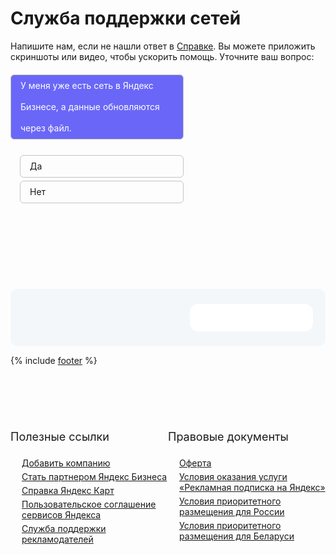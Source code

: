 
<style type="text/css">
label:after { content: ""; display: block;}

.radio-group-2,
.radio-group-3,
.radio-group-4,
.radio-group-5,
.radio-group-6,
.radio-group-7,
.radio-group-8,
.radio-group-9 {
  margin-left: 15px;
  display: none;
  pointer-events: none;
  margin-bottom: 30px;
}

input:checked + label + .radio-group-3,
input:checked + label + .radio-group-4,
input:checked + label + .radio-group-2,
input:checked + label + .radio-group-5,
input:checked + label + .radio-group-6,
input:checked + label + .radio-group-7,
input:checked + label + .radio-group-8,
input:checked + label + .radio-group-9 {
  opacity: 1;
  display: block;
  pointer-events: all;
}

.form_radio_btn {
   display: block;
   margin-right: 10px;
}

.form_radio_btn input[type=radio] {
   display: none;
}

.form_radio_btn label {
   display: block;
   cursor: pointer;
   padding: 0px 15px;
   line-height: 34px;
   border: 1px solid #c4c4c4;
   border-radius: 6px;
   user-select: none;
   margin-bottom: 5px;
}

.form_radio_btn input[type=radio]:checked + label {
   background: #6a67f8;
   color: #ffffff
}

.radio-content {
   padding: 5px 0 10px 0;
   width: 100%;
   margin: 5px;
}

.content {
   margin: 10px 0 20px 0;
   width: 100%;
}

ol, ul {
   margin: 0;
   padding: 0;
   margin-left: 18px;
}

li {
   padding-top: 5px;
}

.info {
   background-color: #c4c4c4;
   border-radius: 10px;
   margin-top: 10px;
}

.content-info {
   padding: 20px;
}

details {
   display: inline-block;
}

summary {
   cursor: pointer;
}

desktop-img {
 display: none; /* Скрыть изображение на мобильных устройствах */
}

.container {
 display: flex;
 flex-wrap: wrap; /* Разрешаем перенос элементов на новую строку */
 justify-content: space-between; /* Равномерное распределение элементов по горизонтали */
 width: 100%;
}

.column {
 width: calc(50% - 10px); /* Ширина каждой колонки (минус расстояние между ними) */
 margin: 20px 0 10px; /* Расстояние между элементами */
}
.column ul {
   padding-left: 0;
  list-style-type: none;
}

@media screen and (min-width: 601px) {
   .form_radio_btn {
   width: 55%;
 }

 .desktop-img {
   display: block; /* Показать изображение на десктопах */
 }

 .mobile-img {
   display: none; /* Скрыть изображение на десктопах */
 }
}

@media (max-width: 601px) {
 .desktop-img {
   display: none; /* Скрыть изображение на десктопах */
 }

 .mobile-img {
   display: block; /* Показать изображение на десктопах */
 }

 .column {
   width: 100%; /* Перестраиваем в 1 колонку на мобильных */
 }
}
/*Стили для адаптивного баннера*/
   .banner {
      width: 100%;
      height: 92px;
      display: flex;
      flex-direction: row;
      justify-content: end;
      align-items: center;
      background-image: url(https://lead-assessors.s3.yandex.net/b902086a-4a70-464b-ba18-bf2a72966b15), url(https://lead-assessors.s3.yandex.net/700b8fb2-7e89-4fb3-ada2-238e5d8430ae);
      background-position: 20px center, right center;
      background-size: auto, contain;
      background-color: #F4F7FA;
      background-repeat: no-repeat;
      border-radius: 12px;
      margin-top: 90px;
   }
   .banner-title {
      width: 20px;
   }
   .banner-button {
      background: url(https://lead-assessors.s3.yandex.net/67139abe-983e-42ac-adae-e6737487ea0b) center center #FFF;
      border-radius: 14px;
      width: 197px;
      height: 44px;
      display: block;
      text-decoration: none;
      background-repeat: no-repeat;
   }
   @media (max-width: 601px) {
      .banner {
         flex-direction: column;
         height: 194px;
         background-image: url(https://lead-assessors.s3.yandex.net/b902086a-4a70-464b-ba18-bf2a72966b15), url(https://lead-assessors.s3.yandex.net/e2573994-bcce-4d13-af5c-b3a0668523e5);
         background-position: 20px 20px, bottom center;
         background-color: #F4F7FA;
         background-repeat: no-repeat;
         background-size: auto, 100% auto;
      }
      .banner-button {
         width: calc(100% - 40px);
         height: 44px;
      }
      .banner-title {
         margin-top: 20px;
   }
</style>

<h1>Служба поддержки сетей</h1>

<div class="content">
   Напишите&nbsp;нам, если не&nbsp;нашли ответ в&nbsp;<a href="https://yandex.ru/support/business-priority/index.html" target="_blank">Справке</a>. Вы&nbsp;можете приложить скриншоты или&nbsp;видео, чтобы ускорить помощь. Уточните ваш&nbsp;вопрос:
</div>

<!---- СЕТИ ---->

<div class="form_radio_btn">
   <input type="radio" id="r-3" name="radio-group-2" checked="checked">
   <label for="r-3">У меня уже есть сеть в Яндекс Бизнесе, а данные обновляются через файл.</label>
    <div class="radio-group-3">
         <div class="radio-content">
         </div>
      <!---- Да ---->
      <input type="radio" id="c-1" name="radio-group-3">
      <label for="c-1">Да</label>
      <div class="radio-group-4">
         <div class="radio-content">
            <b>Выберите тему:</b>
         </div>
         <!---- Изменить информацию ---->
         <input type="radio" id="n-11" name="radio-group-4">
         <label for="n-11">Изменить информацию</label>
         <div class="radio-group-5">
            <div class="radio-content">
               Внесите правки вручную в <a href="https://yandex.ru/sprav/companies" target="_blank">Личном кабинете</a>, либо через <a href="https://yandex.ru/support/business-priority/branches/xml-feed-sprav.html" target="_blank">XML-файл</a> или <a href="https://yandex.ru/support/business-priority/branches/csv-feed-sprav.html" target="_blank">CSV-файл</a>. Используйте только один метод внесения изменений.
            </div>
            <div class="radio-content">
               Удалось найти ответ?
            </div>
            <input type="radio" id="n-111" name="radio-group-5">
            <label for="n-111">Да. Всё получилось</label>
            <div class="radio-group-6">
               <div class="radio-content">
                  Отлично!
               </div>
            </div>
            <input type="radio" id="n-112" name="radio-group-5">
            <label for="n-112">Мне нужна помощь</label>
            <div class="radio-group-6">
               <div class="radio-content">
                  <iframe width="100%" frameborder="0" src="https://forms.yandex.ru/surveys/10015915/?lang=ru&iframe=1&answer_short_text_10192394765=[Сети+-+Через+файл]+Изменить+информацию" id="registration" loading="lazy" ></iframe>
               </div>
            </div>
         </div>
         <!---- Добавить филиал ---->
         <input type="radio" id="n-12" name="radio-group-4">
         <label for="n-12">Добавить филиал в сеть</label>
         <div class="radio-group-5">
            <div class="radio-content">
               Добавьте информацию о филиале в <a href="https://yandex.ru/support/business-priority/branches/xml-feed-sprav.html" target="_blank">XML-файл</a> или <a href="https://yandex.ru/support/business-priority/branches/csv-feed-sprav.html" target="_blank">CSV-файл</a>, а затем обновите информацию на странице сети. Филиал добавится при ближайшей синхронизации.
            </div>
            <div class="radio-content">
               Удалось найти ответ?
            </div>
            <input type="radio" id="n-121" name="radio-group-5">
            <label for="n-121">Да. Всё получилось</label>
            <div class="radio-group-6">
               <div class="radio-content">
                  Отлично!
               </div>
            </div>
            <input type="radio" id="n-122" name="radio-group-5">
            <label for="n-122">Мне нужна помощь</label>
            <div class="radio-group-6">
               <div class="radio-content">
                  <iframe width="100%" frameborder="0" src="https://forms.yandex.ru/surveys/3063/?lang=ru&iframe=1&answer_short_text_10146751=[Сети+-+Через+файл]+Добавить+филиал" id="registration" loading="lazy" ></iframe>
               </div>
            </div>
         </div>
         <!---- Удалить/закрыть филиал ---->
         <input type="radio" id="n-13" name="radio-group-4">
         <label for="n-13">Удалить или закрыть филиал</label>
         <div class="radio-group-5">
            <div class="radio-content">
               Добавьте или удалите информацию о нужном филиале в <a href="https://yandex.ru/support/business-priority/branches/xml-feed-sprav.html" target="_blank">XML-файле</a> или <a href="https://yandex.ru/support/business-priority/branches/csv-feed-sprav.html" target="_blank">CSV-файле</a>.
            </div>
            <div class="radio-content">
               Чтобы оперативно обновить данные, внесите правки в <a href="https://yandex.ru/sprav/companies" target="_blank">Личном кабинете</a>. После этого не забудьте добавить их в XML/CSV-файл. Если этого не сделать, при ближайшей синхронизации в профиль попадут неверные данные из файла, а правки, которые вы внесли вручную в Личном кабинете, пропадут. Данные в файле имеют больший приоритет, чем данные в Личном кабинете.
            </div>
            <div class="radio-content">
               Удалось найти ответ?
            </div>
            <input type="radio" id="n-131" name="radio-group-5">
            <label for="n-131">Да. Всё получилось</label>
            <div class="radio-group-6">
               <div class="radio-content">
                  Отлично!
               </div>
            </div>
            <input type="radio" id="n-132" name="radio-group-5">
            <label for="n-132">Мне нужна помощь</label>
            <div class="radio-group-6">
               <div class="radio-content">
                  <iframe width="100%" frameborder="0" src="https://forms.yandex.ru/surveys/10015915/?lang=ru&iframe=1&answer_short_text_10192394765=[Сети+-+Через+файл]+Удалить,+закрыть+филиал" id="registration" loading="lazy" ></iframe>
               </div>
            </div>
         </div>
         <!---- Компания уже есть ---->
         <input type="radio" id="n-14" name="radio-group-4">
         <label for="n-14">Такая компания уже есть</label>
         <div class="radio-group-5">
            <div class="radio-content">
               <iframe width="100%" frameborder="0" src="https://forms.yandex.ru/surveys/3063/?lang=ru&iframe=1&answer_short_text_10146751=[Сети+-+Через+файл]+Удалить+дубль" id="registration" loading="lazy" ></iframe>
            </div>
         </div>
         <!---- Подтверждение/передача прав доступа ---->
         <input type="radio" id="n-15" name="radio-group-4">
         <label for="n-15">Подтверждение и передача прав доступа</label>
         <div class="radio-group-5">
            <div class="radio-content">
               <b>Уточните ваш вопрос:</b>
            </div>
            <!---- Подтвердить права на сеть ---->
            <input type="radio" id="c-151" name="radio-group-5">
            <label for="c-151">Как подтвердить права на сеть</label>
            <div class="radio-group-6">
               <div class="radio-content">
                  <ol>
                     <li>На <a href="https://yandex.ru/sprav/search" target="_blank">странице поиска</a> ведите название и нажмите <b>Найти</b>.</li>
                     <li>Выберите сеть и нажмите <b>Это моя сеть</b>.</li>
                     <li>В появившемся окне выберите номер телефона, с помощью которого хотите подтвердить права.</li>
                  </ol>
               </div>
               <div class="radio-content">
                  Получите код и введите его. Код можно ввести позже на странице <a href="https://yandex.ru/sprav/requests/confirmation" target="_blank">Мои заявки</a>.
               </div>
               <div class="radio-content">
                  Компания появится в <a href="https://yandex.ru/sprav/companies" target="_blank">Личном кабинете</a>.
               </div>
               <div class="radio-content">
                  <b>Что-то пошло не так:</b>
               </div>
               <!---- Не пришёл код ---->
               <input type="radio" id="c-1511" name="radio-group-6">
               <label for="c-1511">Не пришло SMS с кодом</label>
               <div class="radio-group-7">
                  <div class="radio-content">
                     Вы можете запросить код для подтверждения еще раз через сутки. Откройте <b>Мои заявки</b> → <b>На подтверждение</b> и нажмите <b>Получить код</b>.
                  </div>
                  <div class="radio-content">
                     Если вы выбрали получение кода через звонок, возможны два варианта:
                     <ul>
                        <li>Вам поступит звонок от автомодератора в течение 10 минут.</li>
                        <li>Оператор позвонит в течение дня в рабочие часы.</li>
                     </ul>
                  </div>
                  <div class="radio-content">
                     Удалось найти ответ?
                  </div>
                  <input type="radio" id="m-15111" name="radio-group-7">
                  <label for="m-15111">Да. Всё получилось</label>
                  <div class="radio-group-8">
                     <div class="radio-content">
                        Отлично!
                     </div>
                  </div>
                  <input type="radio" id="m-15112" name="radio-group-7">
                  <label for="m-15112">Мне нужна помощь</label>
                  <div class="radio-group-8">
                     <div class="radio-content">
                        <iframe width="100%" frameborder="0" src="https://forms.yandex.ru/surveys/3063/?lang=ru&iframe=1&answer_short_text_10146751=[Сети+-+Через+файл+-+Подтвердить+права+на+сеть]+Не+пришло+SMS" id="registration" loading="lazy" ></iframe>
                     </div>
                  </div>
               </div>
               <!---- Не перезвонили ---->
               <input type="radio" id="c-1512" name="radio-group-6">
               <label for="c-1512">Мне не перезвонили</label>
               <div class="radio-group-7">
                  <div class="radio-content">
                     Если вы выбрали получение кода через звонок, возможны два варианта:
                     <ul>
                        <li>Вам поступит звонок от автомодератора в течение 10 минут.</li>
                        <li>Оператор позвонит в течение дня в рабочие часы.</li>
                     </ul>
                  </div>
                  <div class="radio-content">
                     Удалось найти ответ?
                  </div>
                  <input type="radio" id="m-15121" name="radio-group-7">
                  <label for="m-15121">Да. Всё получилось</label>
                  <div class="radio-group-8">
                     <div class="radio-content">
                        Отлично!
                     </div>
                  </div>
                  <input type="radio" id="m-15122" name="radio-group-7">
                  <label for="m-15122">Мне нужна помощь</label>
                  <div class="radio-group-8">
                     <div class="radio-content">
                        <iframe width="100%" frameborder="0" src="https://forms.yandex.ru/surveys/3063/?lang=ru&iframe=1&answer_short_text_10146751=[Сети+-+Через+файл+-+Подтвердить+права+на+сеть]+Не+позвонили" id="registration" loading="lazy" ></iframe>
                     </div>
                  </div>
               </div>
               <!---- "Введен неверный код" ---->
               <input type="radio" id="c-1513" name="radio-group-6">
               <label for="c-1513">Ошибка "Введен неверный код"</label>
               <div class="radio-group-7">
                  <div class="radio-content">
                     <iframe width="100%" frameborder="0" src="https://forms.yandex.ru/surveys/3063/?lang=ru&iframe=1&answer_short_text_10146751=[Сети+-+Через+файл+-+Подтвердить+права+на+сеть]+Неверный+код" id="registration" loading="lazy" ></iframe>
                  </div>
               </div>
            </div>
            <!---- Подтвердить права на филиал ---->
            <input type="radio" id="c-152" name="radio-group-5">
            <label for="c-152">Как подтвердить права на филиал</label>
            <div class="radio-group-6">
               <div class="radio-content">
                  <ol>
                     <li>Найдите филиал в <a href="https://yandex.ru/maps" target="_blank">Картах</a> или на <a href="https://yandex.ru/sprav/search" target="_blank">странице поиска</a>.</li>
                     <li>Нажмите <b>Вы владелец этой организации?</b> (или <b>Получить доступ</b>). Система предложит запросить код подтверждения.</li>
                     <li>В появившемся окне выберите номер телефона, с помощью которого хотите подтвердить права.</li>
                  </ol>
               </div>
               <div class="radio-content">
                  Получите код и введите его. Код можно ввести позже на странице <a href="https://yandex.ru/sprav/requests/confirmation" target="_blank">Мои заявки</a>.
               </div>
               <div class="radio-content">
                  Компания появится в <a href="https://yandex.ru/sprav/companies" target="_blank">Личном кабинете</a>.
               </div>
               <div class="radio-content">
                  <b>Что-то пошло не так:</b>
               </div>
               <!---- Не пришёл код ---->
               <input type="radio" id="c-1521" name="radio-group-6">
               <label for="c-1521">Не пришло SMS с кодом</label>
               <div class="radio-group-7">
                  <div class="radio-content">
                     Вы можете запросить код для подтверждения еще раз через сутки. Откройте <b>Мои заявки</b> → <b>На подтверждение</b> и нажмите <b>Получить код</b>.
                  </div>
                  <div class="radio-content">
                     Если вы выбрали получение кода через звонок, возможны два варианта:
                     <ul>
                        <li>Вам поступит звонок от автомодератора в течение 10 минут.</li>
                        <li>Оператор позвонит в течение дня в рабочие часы.</li>
                     </ul>
                  </div>
                  <div class="radio-content">
                     Удалось найти ответ?
                  </div>
                  <input type="radio" id="m-15211" name="radio-group-7">
                  <label for="m-15211">Да. Всё получилось</label>
                  <div class="radio-group-8">
                     <div class="radio-content">
                        Отлично!
                     </div>
                  </div>
                  <input type="radio" id="m-15212" name="radio-group-7">
                  <label for="m-15212">Мне нужна помощь</label>
                  <div class="radio-group-8">
                     <div class="radio-content">
                        <iframe width="100%" frameborder="0" src="https://forms.yandex.ru/surveys/3063/?lang=ru&iframe=1&answer_short_text_10146751=[Сети+-+Через+файл+-+Подтвердить+права+на+филиал]+Не+пришло+SMS" id="registration" loading="lazy" ></iframe>
                     </div>
                  </div>
               </div>
               <!---- Не перезвонили ---->
               <input type="radio" id="c-1522" name="radio-group-6">
               <label for="c-1522">Мне не перезвонили</label>
               <div class="radio-group-7">
                  <div class="radio-content">
                     Если вы выбрали получение кода через звонок, возможны два варианта:
                     <ul>
                        <li>Вам поступит звонок от автомодератора в течение 10 минут.</li>
                        <li>Оператор позвонит в течение дня в рабочие часы.</li>
                     </ul>
                  </div>
                  <div class="radio-content">
                     Удалось найти ответ?
                  </div>
                  <input type="radio" id="m-15221" name="radio-group-7">
                  <label for="m-15221">Да. Всё получилось</label>
                  <div class="radio-group-8">
                     <div class="radio-content">
                        Отлично!
                     </div>
                  </div>
                  <input type="radio" id="m-15222" name="radio-group-7">
                  <label for="m-15222">Мне нужна помощь</label>
                  <div class="radio-group-8">
                     <div class="radio-content">
                        <iframe width="100%" frameborder="0" src="https://forms.yandex.ru/surveys/3063/?lang=ru&iframe=1&answer_short_text_10146751=[Сети+-+Через+файл+-+Подтвердить+права+на+филиал]+Не+позвонили" id="registration" loading="lazy" ></iframe>
                     </div>
                  </div>
               </div>
               <!---- "Введен неверный код" ---->
               <input type="radio" id="c-1523" name="radio-group-6">
               <label for="c-1523">Ошибка "Введен неверный код"</label>
               <div class="radio-group-7">
                  <div class="radio-content">
                     <iframe width="100%" frameborder="0" src="https://forms.yandex.ru/surveys/3063/?lang=ru&iframe=1&answer_short_text_10146751=[Сети+-+Через+файл+-+Подтвердить+права+на+филиал]+Неверный+код" id="registration" loading="lazy" ></iframe>
                  </div>
               </div>
            </div>
            <!---- Передать права другому ---->
            <input type="radio" id="c-153" name="radio-group-5">
            <label for="c-153">Как передать права другому человеку</label>
            <div class="radio-group-6">
               <div class="radio-content">
                  Если вы владелец компании, выдайте доступ другому пользователю (представителю):
                  <ol>
                     <li>В <a href="https://yandex.ru/sprav/companies" target="_blank">Личном кабинете</a> откройте нужную компанию и выберите <b>Доступы</b>.</li>
                     <li>Нажмите <b>Добавить</b> и укажите логин представителя.</li>
                  </ol>
               </div>
               <div class="radio-content">
                  Если вы не видите раздел <b>Доступы</b>, значит вы не владелец организации и выдать права не получится. Пользователь может сам получить доступ к Личному кабинету. Достаточно запросить код подтверждения.
               </div>
               <div class="radio-content">
                  Удалось найти ответ?
               </div>
               <input type="radio" id="m-1531" name="radio-group-6">
               <label for="m-1531">Да. Всё получилось</label>
               <div class="radio-group-7">
                  <div class="radio-content">
                     Отлично!
                  </div>
               </div>
               <input type="radio" id="m-1532" name="radio-group-6">
               <label for="m-1532">Мне нужна помощь</label>
               <div class="radio-group-7">
                  <div class="radio-content">
                     <iframe width="100%" frameborder="0" src="https://forms.yandex.ru/surveys/3063/?lang=ru&iframe=1&answer_short_text_10146751=[Сети+-+Через+файл]+Передать+права" id="registration" loading="lazy" ></iframe>
                  </div>
               </div>
            </div>
         </div>
         <!---- В ЛК несколько одинаковых сетей ---->
         <input type="radio" id="n-16" name="radio-group-4">
         <label for="n-16">В Личном кабинете несколько одинаковых сетей</label>
         <div class="radio-group-5">
            <div class="radio-content">
               Дублирование может быть, если одну и ту же сеть добавили для разных регионов. Вы можете удалить одну из них. Для этого:
               <ol>
                  <li>В <a href="https://yandex.ru/sprav/companies" target="_blank">Личном кабинете</a> откройте <b>Организации</b>.</li>
                  <li>Напротив нужной компании нажмите <img src="https://lead-assessors.s3.yandex.net/a399146c-005f-4f58-85d9-75a1e8832552" loading="lazy"> → <b>Скрыть из Личного кабинета</b>.</li>
               </ol>
            </div>
            <div class="radio-content">
               На публикацию филиалов это никак не повлияет.
            </div>
            <div class="radio-content">
               Удалось найти ответ?
            </div>
            <input type="radio" id="n-161" name="radio-group-5">
            <label for="n-161">Да. Всё получилось</label>
            <div class="radio-group-6">
               <div class="radio-content">
                  Отлично!
               </div>
            </div>
            <input type="radio" id="n-162" name="radio-group-5">
            <label for="n-162">Мне нужна помощь</label>
            <div class="radio-group-6">
               <div class="radio-content">
                  <iframe width="100%" frameborder="0" src="https://forms.yandex.ru/surveys/3063/?lang=ru&iframe=1&answer_short_text_10146751=[Сети+-+Через+файл]+Удалить+дубль" id="registration" loading="lazy" ></iframe>
               </div>
            </div>
         </div>
         <!---- Другое ---->
         <input type="radio" id="n-17" name="radio-group-4">
         <label for="n-17">Другое</label>
         <div class="radio-group-5">
            <div class="radio-content">
               <iframe width="100%" frameborder="0" src="https://forms.yandex.ru/surveys/3063/?lang=ru&iframe=1&answer_short_text_10146751=[Сети+-+Через файл]+Другой+вопрос" id="registration" loading="lazy" ></iframe>
            </div>
         </div>
      </div>
      <!---- Нет ---->
      <input type="radio" id="c-2" name="radio-group-3">
      <label for="c-2">Нет</label>
      <div class="radio-group-4">
         <div class="radio-content">
            <b>Ваш вопрос:</b>
         </div>
         <!---- Создать сеть ---->
         <input type="radio" id="n-21" name="radio-group-4">
         <label for="n-21">Создать сеть</label>
         <div class="radio-group-5">
            <div class="radio-content">
               Компании можно объединить в сеть, если:
               <ul>
                  <li>Как минимум две компании уже есть в <a href="https://yandex.ru/sprav/companies" target="_blank">Личном кабинете</a>.</li>
                  <li>Филиалы объединяет общее название или часть названия.</li>
                  <li>Есть общий основной <a href="https://yandex.ru/support/business-priority/add-company/info-terms.html#rules-of-desing__rubrics" target="_blank">вид деятельности</a>.</li>
               </ul>
            </div>
            <div class="radio-content">
               Чтобы объединить филиалы в сеть, заполните форму ниже. Уточните:
            </div>
            <!---- Филиалы привязаны к ЛК ---->
            <input type="radio" id="n-211" name="radio-group-5">
            <label for="n-211">Все филиалы привязаны к моему Личному кабинету</label>
            <div class="radio-group-6">
               <div class="radio-content">
                  <iframe width="100%" frameborder="0" src="https://forms.yandex.ru/surveys/1631/?lang=ru&iframe=1&answer_short_text_10192394=[Сети+-+Вручную+-+Создать]+Все+филиалы+уже+привязаны+в+ЛКБ" id="registration" loading="lazy" ></iframe>
               </div>
            </div>
            <!---- Филиалов нет в Я.Бизнесе ---->
            <input type="radio" id="n-212" name="radio-group-5">
            <label for="n-212">Филиалов еще нет в Яндекс Бизнесе</label>
            <div class="radio-group-6">
               <div class="radio-content">
                  Филиалы уже открылись?
               </div>
               <!---- Филиалы открылись ---->
               <input type="radio" id="n-2121" name="radio-group-6">
               <label for="n-2121">Да</label>
               <div class="radio-group-7">
                  <div class="radio-content">
                     <ol>
                        <li>
                           Добавьте филиалы в Карты через <a href="https://yandex.ru/sprav/add" target="_blank">форму</a>. Модерация занимает до двух дней.
                           <div class="info">
                              <div class="content-info">
                                 Статус можно посмотреть на странице Заявки.
                              </div>
                           </div>
                        </li>
                        <li>Когда филиалы появятся в Картах, отправьте заявку на создание сети.</li>
                     </ol>
                  </div>
                  <div class="radio-content">
                     Удалось найти ответ?
                  </div>
                  <input type="radio" id="n-21211" name="radio-group-7">
                  <label for="n-21211">Да. Всё получилось</label>
                  <div class="radio-group-8">
                     <div class="radio-content">
                        Отлично!
                     </div>
                  </div>
                  <input type="radio" id="n-21212" name="radio-group-7">
                  <label for="n-21212">Мне нужна помощь</label>
                  <div class="radio-group-8">
                     <div class="radio-content">
                        <iframe width="100%" frameborder="0" src="https://forms.yandex.ru/surveys/1631/?lang=ru&iframe=1&answer_short_text_10192394=[Сети+-+Вручную+-+Создать]+Филиалы+открылись,+но+в+ЛКБ+их+нет" id="registration" loading="lazy" ></iframe>
                     </div>
                  </div>
               </div>
               <!---- Филиалы ещё не открылись ---->
               <input type="radio" id="n-2122" name="radio-group-6">
               <label for="n-2122">Нет</label>
               <div class="radio-group-7">
                  <div class="radio-content">
                     <iframe width="100%" frameborder="0" src="https://forms.yandex.ru/surveys/1631/?lang=ru&iframe=1&answer_short_text_10192394=[Сети+-+Вручную+-+Создать]+Филиалы+не+открылись,+в+ЛКБ+их+нет" id="registration" loading="lazy" ></iframe>
                  </div>
               </div>
            </div>
         </div>
         <!---- Изменить информацию ---->
         <input type="radio" id="n-22" name="radio-group-4">
         <label for="n-22">Изменить информацию</label>
         <div class="radio-group-5">
            <div class="radio-content">
               <b>Что нужно изменить?</b>
            </div>
            <!---- Изменить данные 1 филиала ---->
            <input type="radio" id="n-221" name="radio-group-5">
            <label for="n-221">Данные одного филиала</label>
            <div class="radio-group-6">
               <div class="radio-content">
                  Какие правки хотите внести?
               </div>
               <!---- Открыть филиал ---->
               <input type="radio" id="n-2211" name="radio-group-6">
               <label for="n-2211">Открыть филиал</label>
               <div class="radio-group-7">
                  <div class="radio-content">
                     <ol>
                        <li>Откройте профиль компании в <a href="https://yandex.ru/sprav/companies" target="_blank">Личном кабинете</a>.</li>
                        <li>Нажмите <b>О компании</b> → <b>Данные</b>.</li>
                        <li>Укажите, что филиал открыт.</li>
                     </ol>
                  </div>
                  <div class="radio-content">
                     Проверьте данные на странице компании.
                  </div>
                  <div class="radio-content">
                     Удалось найти ответ?
                  </div>
                  <input type="radio" id="n-22111" name="radio-group-7">
                  <label for="n-22111">Да. Всё получилось</label>
                  <div class="radio-group-8">
                     <div class="radio-content">
                        Отлично!
                     </div>
                  </div>
                  <input type="radio" id="n-22112" name="radio-group-7">
                  <label for="n-22112">Мне нужна помощь</label>
                  <div class="radio-group-8">
                     <div class="radio-content">
                        <iframe width="100%" frameborder="0" src="https://forms.yandex.ru/surveys/10015915/?lang=ru&iframe=1&answer_short_text_10192394765=[Сети+-+Вручную+-+Один+филиал]+Открыть+филиал" id="registration" loading="lazy" ></iframe>
                     </div>
                  </div>
               </div>
               <!---- Закрыть/удалить филиал ---->
               <input type="radio" id="n-2212" name="radio-group-6">
               <label for="n-2212">Закрыть или удалить филиал</label>
               <div class="radio-group-7">
                  <div class="radio-content">
                     <b>Выберите причину:</b>
                  </div>
                  <!---- Филиал закрылся ---->
                  <input type="radio" id="n-22121" name="radio-group-7">
                  <label for="n-22121">Удалить, филиал закрылся насовсем</label>
                  <div class="radio-group-8">
                     <div class="radio-content">
                        Если компания закрылась, она останется в Картах в статусе <b>Больше не работает</b>. Удалить филиал нельзя.
                     </div>
                     <div class="radio-content">
                        Удалось найти ответ?
                     </div>
                     <input type="radio" id="n-221211" name="radio-group-8">
                     <label for="n-221211">Да. Всё получилось</label>
                     <div class="radio-group-9">
                        <div class="radio-content">
                           Отлично!
                        </div>
                     </div>
                     <input type="radio" id="n-221212" name="radio-group-8">
                     <label for="n-221212">Мне нужна помощь</label>
                     <div class="radio-group-9">
                        <div class="radio-content">
                           <iframe width="100%" frameborder="0" src="https://forms.yandex.ru/surveys/10015915/?lang=ru&iframe=1&answer_short_text_10192394765=[Сети+-+Вручную+-+Один+филиал+-+Закрыть]+Он+закрыт+насовсем" id="registration" loading="lazy" ></iframe>
                        </div>
                     </div>
                  </div>
                  <!---- Компания вышла из состава сети ---->
                  <input type="radio" id="n-22122" name="radio-group-7">
                  <label for="n-22122">Компания вышла из состава сети</label>
                  <div class="radio-group-8">
                     <div class="radio-content">
                        Удалить филиал нельзя, но можно указать статус <b>Больше не работает</b>. Если компания продолжит работать по этому адресу, <a href="https://yandex.ru/sprav/add" target="_blank">создайте новую карточку</a>.
                     </div>
                     <div class="radio-content">
                        Удалось найти ответ?
                     </div>
                     <input type="radio" id="n-221221" name="radio-group-8">
                     <label for="n-221221">Да. Всё получилось</label>
                     <div class="radio-group-9">
                        <div class="radio-content">
                           Отлично!
                        </div>
                     </div>
                     <input type="radio" id="n-221222" name="radio-group-8">
                     <label for="n-221222">Мне нужна помощь</label>
                     <div class="radio-group-9">
                        <div class="radio-content">
                           <iframe width="100%" frameborder="0" src="https://forms.yandex.ru/surveys/10015915/?lang=ru&iframe=1&answer_short_text_10192394765=[Сети+-+Вручную+-+Один+филиал+-+Закрыть]+Он+вышел+из+сети" id="registration" loading="lazy" ></iframe>
                        </div>
                     </div>
                  </div>
                  <!---- Филиал пока не работает ---->
                  <input type="radio" id="n-22123" name="radio-group-7">
                  <label for="n-22123">Филиал пока не работает</label>
                  <div class="radio-group-8">
                     <div class="radio-content">
                        В <a href="https://yandex.ru/sprav/companies" target="_blank">Личном кабинете</a> в разделе <b>О компании</b> → <b>Данные</b> укажите, что филиал закрыт.
                     </div>
                     <div class="radio-content">
                        Удалось найти ответ?
                     </div>
                     <input type="radio" id="n-221231" name="radio-group-8">
                     <label for="n-221231">Да. Всё получилось</label>
                     <div class="radio-group-9">
                        <div class="radio-content">
                           Отлично!
                        </div>
                     </div>
                     <input type="radio" id="n-221232" name="radio-group-8">
                     <label for="n-221232">Мне нужна помощь</label>
                     <div class="radio-group-9">
                        <div class="radio-content">
                           <iframe width="100%" frameborder="0" src="https://forms.yandex.ru/surveys/10015915/?lang=ru&iframe=1&answer_short_text_10192394765=[Сети+-+Вручную+-+Один+филиал+-+Закрыть]+Временно+не+работает" id="registration" loading="lazy" ></iframe>
                        </div>
                     </div>
                  </div>
               </div>
               <!---- Изменить название филиала ---->
               <input type="radio" id="n-2213" name="radio-group-6">
               <label for="n-2213">Изменить название филиала</label>
               <div class="radio-group-7">
                  <div class="radio-content">
                     У всех филиалов сети должно быть одинаковое название. Если компания вышла из сети и теперь у нее новое название, <a href="https://yandex.ru/sprav/add" target="_blank">создайте новую карточку</a>. А этот филиал закройте. Для этого в <a href="https://yandex.ru/sprav/companies" target="_blank">Личном кабинете</a> в разделе <b>О компании</b> → <b>Данные</b> укажите, что он закрыт.
                  </div>
                  <div class="radio-content">
                     Удалось найти ответ?
                  </div>
                  <input type="radio" id="n-22131" name="radio-group-7">
                  <label for="n-22131">Да. Всё получилось</label>
                  <div class="radio-group-8">
                     <div class="radio-content">
                        Отлично!
                     </div>
                  </div>
                  <input type="radio" id="n-22132" name="radio-group-7">
                  <label for="n-22132">Мне нужна помощь</label>
                  <div class="radio-group-8">
                     <div class="radio-content">
                        <iframe width="100%" frameborder="0" src="https://forms.yandex.ru/surveys/10015915/?lang=ru&iframe=1&answer_short_text_10192394765=[Сети+-+Вручную+-+Один+филиал]+Изменить+название+филиала" id="registration" loading="lazy" ></iframe>
                     </div>
                  </div>
               </div>
               <!---- Изменить телефон ---->
               <input type="radio" id="n-2214" name="radio-group-6">
               <label for="n-2214">Изменить телефон</label>
               <div class="radio-group-7">
                  <div class="radio-content">
                     В <a href="https://yandex.ru/sprav/companies" target="_blank">Личном кабинете</a> в разделе <b>О компании</b> → <b>Данные</b> → <b>Номера телефонов</b> укажите актуальные контакты.
                  </div>
                  <div class="radio-content">
                     Удалось найти ответ?
                  </div>
                  <input type="radio" id="n-22141" name="radio-group-7">
                  <label for="n-22141">Да. Всё получилось</label>
                  <div class="radio-group-8">
                     <div class="radio-content">
                        Отлично!
                     </div>
                  </div>
                  <input type="radio" id="n-22142" name="radio-group-7">
                  <label for="n-22142">Мне нужна помощь</label>
                  <div class="radio-group-8">
                     <div class="radio-content">
                        <iframe width="100%" frameborder="0" src="https://forms.yandex.ru/surveys/10015915/?lang=ru&iframe=1&answer_short_text_10192394765=[Сети+-+Вручную+-+Один+филиал]+Изменить+телефон+филиала" id="registration" loading="lazy" ></iframe>
                     </div>
                  </div>
               </div>
               <!---- Изменить график работы ---->
               <input type="radio" id="n-2215" name="radio-group-6">
               <label for="n-2215">Изменить график работы</label>
               <div class="radio-group-7">
                  <div class="radio-content">
                     В <a href="https://yandex.ru/sprav/companies" target="_blank">Личном кабинете</a> в разделе <b>О компании</b> → <b>Данные</b> → <b>График работы</b> укажите время работы филиала.
                  </div>
                  <div class="radio-content">
                     Удалось найти ответ?
                  </div>
                  <input type="radio" id="n-22151" name="radio-group-7">
                  <label for="n-22151">Да. Всё получилось</label>
                  <div class="radio-group-8">
                     <div class="radio-content">
                        Отлично!
                     </div>
                  </div>
                  <input type="radio" id="n-22152" name="radio-group-7">
                  <label for="n-22152">Мне нужна помощь</label>
                  <div class="radio-group-8">
                     <div class="radio-content">
                        <iframe width="100%" frameborder="0" src="https://forms.yandex.ru/surveys/10015915/?lang=ru&iframe=1&answer_short_text_10192394765=[Сети+-+Вручную+-+Один+филиал]+Изменить+график+работы+филиала" id="registration" loading="lazy" ></iframe>
                     </div>
                  </div>
               </div>
               <!---- Добавить/удалить вход ---->
               <input type="radio" id="n-2216" name="radio-group-6">
               <label for="n-2216">Добавить или удалить вход</label>
               <div class="radio-group-7">
                  <div class="radio-content">
                     <ol>
                        <li>В <a href="https://yandex.ru/sprav/companies" target="_blank">Личном кабинете</a> выберите компанию и нажмите <b>О компании</b> → <b>Данные</b>.</li>
                        <li>Выберите <b>Основные</b> → <b>Адрес</b>.</li>
                        <li>Нажмите <b>Редактировать входы</b>.</li>
                        <li>Нажмите <b>Добавить вход</b> или <b>Удалить вход</b>, чтобы расставить метки в нужных местах на здании.</li>
                        <li>Нажмите <b>Сохранить данные</b>.</li>
                     </ol>
                  </div>
                  <div class="radio-content">
                     Удалось найти ответ?
                  </div>
                  <input type="radio" id="n-22161" name="radio-group-7">
                  <label for="n-22161">Да. Всё получилось</label>
                  <div class="radio-group-8">
                     <div class="radio-content">
                        Отлично!
                     </div>
                  </div>
                  <input type="radio" id="n-22162" name="radio-group-7">
                  <label for="n-22162">Мне нужна помощь</label>
                  <div class="radio-group-8">
                     <div class="radio-content">
                        <iframe width="100%" frameborder="0" src="https://forms.yandex.ru/surveys/10015915/?lang=ru&iframe=1&answer_short_text_10192394765=[Сети+-+Вручную+-+Один+филиал]+Добавить,+удалить+вход+филиала" id="registration" loading="lazy" ></iframe>
                     </div>
                  </div>
               </div>
               <!---- Добавить фотографии ---->
               <input type="radio" id="n-2217" name="radio-group-6">
               <label for="n-2217">Добавить фотографии</label>
               <div class="radio-group-7">
                  <div class="radio-content">
                     В <a href="https://yandex.ru/sprav/companies" target="_blank">Личном кабинете</a> в разделе <b>О компании</b> → <b>Фотографии</b> нажмите <b>Загрузить фотографию</b>.
                  </div>
                  <div class="radio-content">
                     Требования к фотографиям:
                     <ul>
                        <li>формат JPG или PNG;</li>
                        <li>разрешение от 320 × 240 до 5000 × 5000 пикселей;</li>
                        <li>размер до 10 Мб.</li>
                     </ul>
                  </div>
                  <div class="radio-content">
                     Фотографии появятся в течение часа.
                  </div>
                  <div class="radio-content">
                     Если вы загрузили фотографию в Картах, проверка займет до двух недель.
                  </div>
                  <div class="radio-content">
                     Удалось найти ответ?
                  </div>
                  <input type="radio" id="n-22171" name="radio-group-7">
                  <label for="n-22171">Да. Всё получилось</label>
                  <div class="radio-group-8">
                     <div class="radio-content">
                        Отлично!
                     </div>
                  </div>
                  <input type="radio" id="n-22172" name="radio-group-7">
                  <label for="n-22172">Мне нужна помощь</label>
                  <div class="radio-group-8">
                     <div class="radio-content">
                        <iframe width="100%" frameborder="0" src="https://forms.yandex.ru/surveys/10015915/?lang=ru&iframe=1&answer_short_text_10192394765=[Сети+-+Вручную+-+Один+филиал]+Добавить+фотографии+филиала" id="registration" loading="lazy" ></iframe>
                     </div>
                  </div>
               </div>
            </div>
            <!---- Изменить данные всех филиалов ---->
            <input type="radio" id="n-222" name="radio-group-5">
            <label for="n-222">Данные для всех филиалов</label>
            <div class="radio-group-6">
               <div class="radio-content">
                  Выберите тему:
               </div>
               <!---- Изменить телефон ---->
               <input type="radio" id="n-2221" name="radio-group-6">
               <label for="n-2221">Изменить телефон</label>
               <div class="radio-group-7">
                  <div class="radio-content">
                     <ol>
                        <li>В <a href="https://yandex.ru/sprav/companies" target="_blank">Личном кабинете</a> выберите сеть.</li>
                        <li>Откройте <b>Филиалы</b>, отметьте те, для которых нужно внести правки. Воспользуйтесь фильтром, чтобы выбрать сразу все или филиалы в нужном регионе.</li>
                        <li>Нажмите <b>Редактировать</b> → <b>Телефоны</b>.</li>
                        <li>Внесите правки и нажмите <b>Сохранить</b>.</li>
                     </ol>
                  </div>
                  <div class="radio-content">
                     Удалось найти ответ?
                  </div>
                  <input type="radio" id="n-22211" name="radio-group-7">
                  <label for="n-22211">Да. Всё получилось</label>
                  <div class="radio-group-8">
                     <div class="radio-content">
                        Отлично!
                     </div>
                  </div>
                  <input type="radio" id="n-22212" name="radio-group-7">
                  <label for="n-22212">Мне нужна помощь</label>
                  <div class="radio-group-8">
                     <div class="radio-content">
                        <iframe width="100%" frameborder="0" src="https://forms.yandex.ru/surveys/10015915/?lang=ru&iframe=1&answer_short_text_10192394765=[Сети+-+Вручную+-+Все+филиалы]+Изменить+телефон" id="registration" loading="lazy" ></iframe>
                     </div>
                  </div>
               </div>
               <!---- Изменить сайт ---->
               <input type="radio" id="n-2222" name="radio-group-6">
               <label for="n-2222">Изменить сайт</label>
               <div class="radio-group-7">
                  <div class="radio-content">
                     <ol>
                        <li>В <a href="https://yandex.ru/sprav/companies" target="_blank">Личном кабинете</a> выберите сеть.</li>
                        <li>Откройте <b>Филиалы</b>, отметьте те, для которых нужно внести правки. Воспользуйтесь фильтром, чтобы выбрать сразу все или филиалы в нужном регионе.</li>
                        <li>Нажмите <b>Редактировать</b> → <b>Сайты</b>.</li>
                        <li>Внесите правки и нажмите <b>Сохранить</b>.</li>
                     </ol>
                  </div>
                  <div class="radio-content">
                     Удалось найти ответ?
                  </div>
                  <input type="radio" id="n-22221" name="radio-group-7">
                  <label for="n-22221">Да. Всё получилось</label>
                  <div class="radio-group-8">
                     <div class="radio-content">
                        Отлично!
                     </div>
                  </div>
                  <input type="radio" id="n-22222" name="radio-group-7">
                  <label for="n-22222">Мне нужна помощь</label>
                  <div class="radio-group-8">
                     <div class="radio-content">
                        <iframe width="100%" frameborder="0" src="https://forms.yandex.ru/surveys/10015915/?lang=ru&iframe=1&answer_short_text_10192394765=[Сети+-+Вручную+-+Все+филиалы]+Изменить+сайт" id="registration" loading="lazy" ></iframe>
                     </div>
                  </div>
               </div>
               <!---- Изменить вид деятельности ---->
               <input type="radio" id="n-2223" name="radio-group-6">
               <label for="n-2223">Изменить вид деятельности</label>
               <div class="radio-group-7">
                  <div class="radio-content">
                     <ol>
                        <li>В <a href="https://yandex.ru/sprav/companies" target="_blank">Личном кабинете</a> выберите сеть.</li>
                        <li>Откройте <b>Филиалы</b>, отметьте те, для которых нужно внести правки. Воспользуйтесь фильтром, чтобы выбрать сразу все или филиалы в нужном регионе.</li>
                        <li>Нажмите <b>Редактировать</b> → <b>Вид деятельности</b>.</li>
                        <li>Внесите правки и нажмите <b>Сохранить</b>.</li>
                     </ol>
                  </div>
                  <div class="radio-content">
                     Удалось найти ответ?
                  </div>
                  <input type="radio" id="n-22231" name="radio-group-7">
                  <label for="n-22231">Да. Всё получилось</label>
                  <div class="radio-group-8">
                     <div class="radio-content">
                        Отлично!
                     </div>
                  </div>
                  <input type="radio" id="n-22232" name="radio-group-7">
                  <label for="n-22232">Мне нужна помощь</label>
                  <div class="radio-group-8">
                     <div class="radio-content">
                        <iframe width="100%" frameborder="0" src="https://forms.yandex.ru/surveys/10015915/?lang=ru&iframe=1&answer_short_text_10192394765=[Сети+-+Вручную+-+Все+филиалы]+Изменить+вид+деятельности" id="registration" loading="lazy" ></iframe>
                     </div>
                  </div>
               </div>
               <!---- Изменить название ---->
               <input type="radio" id="n-2224" name="radio-group-6">
               <label for="n-2224">Изменить название</label>
               <div class="radio-group-7">
                  <div class="radio-content">
                     <ol>
                        <li>В <a href="https://yandex.ru/sprav/companies" target="_blank">Личном кабинете</a> выберите сеть.</li>
                        <li>Откройте <b>Филиалы</b>, отметьте те, для которых нужно внести правки. Воспользуйтесь фильтром, чтобы выбрать сразу все или филиалы в нужном регионе.</li>
                        <li>Нажмите <b>Редактировать</b> → <b>Название</b>.</li>
                        <li>Внесите правки и нажмите <b>Сохранить</b>.</li>
                     </ol>
                  </div>
                  <div class="radio-content">
                     У всех филиалов сети должно быть одинаковое название. Если компания вышла из сети и теперь у нее новое название, <a href="https://yandex.ru/sprav/add" target="_blank">создайте новую карточку</a>. А этот филиал закройте. Для этого в <a href="https://yandex.ru/sprav/companies" target="_blank">Личном кабинете</a> в разделе <b>О компании</b> → <b>Данные</b> укажите, что он закрыт.
                  </div>
                  <div class="radio-content">
                     Удалось найти ответ?
                  </div>
                  <input type="radio" id="n-22241" name="radio-group-7">
                  <label for="n-22241">Да. Всё получилось</label>
                  <div class="radio-group-8">
                     <div class="radio-content">
                        Отлично!
                     </div>
                  </div>
                  <input type="radio" id="n-22242" name="radio-group-7">
                  <label for="n-22242">Мне нужна помощь</label>
                  <div class="radio-group-8">
                     <div class="radio-content">
                        <iframe width="100%" frameborder="0" src="https://forms.yandex.ru/surveys/10015915/?lang=ru&iframe=1&answer_short_text_10192394765=[Сети+-+Вручную+-+Все+филиалы]+Изменить+название" id="registration" loading="lazy" ></iframe>
                     </div>
                  </div>
               </div>
               <!---- Добавить логотип ---->
               <input type="radio" id="n-2225" name="radio-group-6">
               <label for="n-2225">Добавить логотип для сети</label>
               <div class="radio-group-7">
                  <div class="radio-content">
                     <ol>
                        <li>В <a href="https://yandex.ru/sprav/companies" target="_blank">Личном кабинете</a> откройте нужную сеть.</li>
                        <li>Откройте <b>Филиалы</b>, отметьте те, для которых нужно внести правки. Воспользуйтесь фильтром, чтобы выбрать сразу все или филиалы в нужном регионе.</li>
                        <li>Нажмите <b>Информация</b> → <b>Добавить логотип</b>.</li>
                     </ol>
                  </div>
                  <div class="radio-content">
                     В течение нескольких дней логотип появится во всех профилях филиалов.
                  </div>
                  <div class="radio-content">
                     Требования к логотипу:
                     <ul>
                        <li>логотип должен совпадать с логотипом на сайте сети;</li>
                        <li>формат JPG или PNG;</li>
                        <li>разрешение от 200 × 200 до 5000 × 5000 пикселей, соотношение сторон 1:1;</li>
                        <li>размер до 10 Мб.</li>
                     </ul>
                  </div>
                  <div class="radio-content">
                     Удалось найти ответ?
                  </div>
                  <input type="radio" id="n-22251" name="radio-group-7">
                  <label for="n-22251">Да. Всё получилось</label>
                  <div class="radio-group-8">
                     <div class="radio-content">
                        Отлично!
                     </div>
                  </div>
                  <input type="radio" id="n-22252" name="radio-group-7">
                  <label for="n-22252">Мне нужна помощь</label>
                  <div class="radio-group-8">
                     <div class="radio-content">
                        <iframe width="100%" frameborder="0" src="https://forms.yandex.ru/surveys/10015915/?lang=ru&iframe=1&answer_short_text_10192394765=[Сети+-+Вручную+-+Все+филиалы]+Добавить+лого+сети" id="registration" loading="lazy" ></iframe>
                     </div>
                  </div>
               </div>
            </div>
         </div>
         <!---- Добавить филиал ---->
         <input type="radio" id="n-223" name="radio-group-4">
         <label for="n-223">Добавить филиал в сеть</label>
         <div class="radio-group-5">
            <div class="info">
               <div class="content-info">
                  Карточка филиала должна соответствовать условиям объединения.
               </div>
            </div>
            <div class="radio-content">
               Чтобы включить в сеть компанию, которая есть в Яндекс Бизнесе:
               <ol>
                  <li>В <a href="https://yandex.ru/sprav/companies" target="_blank">Личном кабинете</a> откройте <b>Организации</b>.</li>
                  <li>Около названия сети нажмите <img src="https://lead-assessors.s3.yandex.net/a399146c-005f-4f58-85d9-75a1e8832552"  loading="lazy">.</li>
                  <li>Выберите <b>Добавить в сеть филиал</b>.</li>
                  <li>После выбора нужной компании из списка и нажмите <b>Включить в эту сеть</b>.</li>
               </ol>
            </div>
            <div class="radio-content">
               Чтобы создать новый филиал и сразу добавить его в сеть:
               <ol>
                  <li>В <a href="https://yandex.ru/sprav/companies" target="_blank">Личном кабинете</a> откройте <b>Организации</b>.</li>
                  <li>Около названия сети нажмите <img src="https://lead-assessors.s3.yandex.net/a399146c-005f-4f58-85d9-75a1e8832552"  loading="lazy">.</li>
                  <li>Выберите <b>Создать филиал</b>.</li>
                  <li>В всплывающем окне <b>Добавление филиала</b> в сеть укажите актуальные данные.</li>
                  <li>Нажмите <b>Добавить</b>. Новый филиал будет включен в сеть после проверки данных в течение 5 дней.</li>
               </ol>
            </div>
            <div class="radio-content">
               Удалось найти ответ?
            </div>
            <input type="radio" id="n-2231" name="radio-group-5">
            <label for="n-2231">Да. Всё получилось</label>
            <div class="radio-group-6">
               <div class="radio-content">
                  Отлично!
               </div>
            </div>
            <input type="radio" id="n-2232" name="radio-group-5">
            <label for="n-2232">Мне нужна помощь</label>
            <div class="radio-group-6">
               <div class="radio-content">
                  <iframe width="100%" frameborder="0" src="https://forms.yandex.ru/surveys/3063/?lang=ru&iframe=1&answer_short_text_10146751=[Сети+-+Вручную]+Добавить+филиал" id="registration" loading="lazy" ></iframe>
               </div>
            </div>
         </div>
         <!---- Компания уже есть ---->
         <input type="radio" id="n-24" name="radio-group-4">
         <label for="n-24">Такая компания уже есть</label>
         <div class="radio-group-5">
            <div class="radio-content">
               <iframe width="100%" frameborder="0" src="https://forms.yandex.ru/surveys/3063/?lang=ru&iframe=1&answer_short_text_10146751=[Сети+-+Вручную]+Удалить+дубль" id="registration" loading="lazy" ></iframe>
            </div>
         </div>
         <!---- Подтверждение/передача прав доступа ---->
         <input type="radio" id="n-25" name="radio-group-4">
         <label for="n-25">Подтверждение и передача прав доступа</label>
         <div class="radio-group-5">
            <div class="radio-content">
               <b>Уточните ваш вопрос:</b>
            </div>
            <!---- Подтвердить права на сеть ---->
            <input type="radio" id="n-251" name="radio-group-5">
            <label for="n-251">Как подтвердить права на сеть</label>
            <div class="radio-group-6">
               <div class="radio-content">
                  <ol>
                     <li>На <a href="https://yandex.ru/sprav/search" target="_blank">странице поиска</a> ведите название и нажмите <b>Найти</b>.</li>
                     <li>Выберите сеть и нажмите <b>Это моя сеть</b>.</li>
                     <li>В появившемся окне выберите номер телефона, с помощью которого хотите подтвердить права.</li>
                  </ol>
               </div>
               <div class="radio-content">
                  Получите код и введите его. Код можно ввести позже на странице <a href="https://yandex.ru/sprav/requests/confirmation" target="_blank">Мои заявки</a>.
               </div>
               <div class="radio-content">
                  Компания появится в <a href="https://yandex.ru/sprav/companies" target="_blank">Личном кабинете</a>.
               </div>
               <div class="radio-content">
                  <b>Что-то пошло не так:</b>
               </div>
               <!---- Не пришёл код ---->
               <input type="radio" id="n-2511" name="radio-group-6">
               <label for="n-2511">Не пришло SMS с кодом</label>
               <div class="radio-group-7">
                  <div class="radio-content">
                     Вы можете запросить код для подтверждения еще раз через сутки. Откройте <b>Мои заявки</b> → <b>На подтверждение</b> и нажмите <b>Получить код</b>.
                  </div>
                  <div class="radio-content">
                     Если вы выбрали получение кода через звонок, возможны два варианта:
                     <ul>
                        <li>Вам поступит звонок от автомодератора в течение 10 минут.</li>
                        <li>Оператор позвонит в течение дня в рабочие часы.</li>
                     </ul>
                  </div>
                  <div class="radio-content">
                     Удалось найти ответ?
                  </div>
                  <input type="radio" id="n-25111" name="radio-group-7">
                  <label for="n-25111">Да. Всё получилось</label>
                  <div class="radio-group-8">
                     <div class="radio-content">
                        Отлично!
                     </div>
                  </div>
                  <input type="radio" id="n-25112" name="radio-group-7">
                  <label for="n-25112">Мне нужна помощь</label>
                  <div class="radio-group-8">
                     <div class="radio-content">
                        <iframe width="100%" frameborder="0" src="https://forms.yandex.ru/surveys/3063/?lang=ru&iframe=1&answer_short_text_10146751=[Сети+-+Вручную+-+Подтвердить+права+-+Сеть]+Не+пришло+SMS" id="registration" loading="lazy" ></iframe>
                     </div>
                  </div>
               </div>
               <!---- Не перезвонили ---->
               <input type="radio" id="n-2512" name="radio-group-6">
               <label for="n-2512">Мне не перезвонили</label>
               <div class="radio-group-7">
                  <div class="radio-content">
                     Если вы выбрали получение кода через звонок, возможны два варианта:
                     <ul>
                        <li>Вам поступит звонок от автомодератора в течение 10 минут.</li>
                        <li>Оператор позвонит в течение дня в рабочие часы.</li>
                     </ul>
                  </div>
                  <div class="radio-content">
                     Удалось найти ответ?
                  </div>
                  <input type="radio" id="n-25121" name="radio-group-7">
                  <label for="n-25121">Да. Всё получилось</label>
                  <div class="radio-group-8">
                     <div class="radio-content">
                        Отлично!
                     </div>
                  </div>
                  <input type="radio" id="n-25122" name="radio-group-7">
                  <label for="n-25122">Мне нужна помощь</label>
                  <div class="radio-group-8">
                     <div class="radio-content">
                        <iframe width="100%" frameborder="0" src="https://forms.yandex.ru/surveys/3063/?lang=ru&iframe=1&answer_short_text_10146751=[Сети+-+Вручную+-+Подтвердить+права+-+Сеть]+Не+позвонили" id="registration" loading="lazy" ></iframe>
                     </div>
                  </div>
               </div>
               <!---- "Введен неверный код" ---->
               <input type="radio" id="n-2513" name="radio-group-6">
               <label for="n-2513">Ошибка "Введен неверный код"</label>
               <div class="radio-group-7">
                  <div class="radio-content">
                     <iframe width="100%" frameborder="0" src="https://forms.yandex.ru/surveys/3063/?lang=ru&iframe=1&answer_short_text_10146751=[Сети+-+Вручную+-+Подтвердить+права+-+Сеть]+Неверный+код" id="registration" loading="lazy" ></iframe>
                  </div>
               </div>
            </div>
            <!---- Подтвердить права на филиал ---->
            <input type="radio" id="n-252" name="radio-group-5">
            <label for="n-252">Как подтвердить права на филиал</label>
            <div class="radio-group-6">
               <div class="radio-content">
                  <ol>
                     <li>Найдите филиал в <a href="https://yandex.ru/maps" target="_blank">Картах</a> или на <a href="https://yandex.ru/sprav/search" target="_blank">странице поиска</a>.</li>
                     <li>Нажмите <b>Вы владелец этой организации?</b> (или <b>Получить доступ</b>). Система предложит запросить код подтверждения.</li>
                     <li>В появившемся окне выберите номер телефона, с помощью которого хотите подтвердить права.</li>
                  </ol>
               </div>
               <div class="radio-content">
                  Получите код и введите его. Код можно ввести позже на странице <a href="https://yandex.ru/sprav/requests/confirmation" target="_blank">Мои заявки</a>.
               </div>
               <div class="radio-content">
                  Компания появится в <a href="https://yandex.ru/sprav/companies" target="_blank">Личном кабинете</a>.
               </div>
               <div class="radio-content">
                  <b>Что-то пошло не так:</b>
               </div>
               <!---- Не пришёл код ---->
               <input type="radio" id="n-2521" name="radio-group-6">
               <label for="n-2521">Не пришло SMS с кодом</label>
               <div class="radio-group-7">
                  <div class="radio-content">
                     Вы можете запросить код для подтверждения еще раз через сутки. Откройте <b>Мои заявки</b> → <b>На подтверждение</b> и нажмите <b>Получить код</b>.
                  </div>
                  <div class="radio-content">
                     Если вы выбрали получение кода через звонок, возможны два варианта:
                     <ul>
                        <li>Вам поступит звонок от автомодератора в течение 10 минут.</li>
                        <li>Оператор позвонит в течение дня в рабочие часы.</li>
                     </ul>
                  </div>
                  <div class="radio-content">
                     Удалось найти ответ?
                  </div>
                  <input type="radio" id="n-25211" name="radio-group-7">
                  <label for="n-25211">Да. Всё получилось</label>
                  <div class="radio-group-8">
                     <div class="radio-content">
                        Отлично!
                     </div>
                  </div>
                  <input type="radio" id="n-25212" name="radio-group-7">
                  <label for="n-25212">Мне нужна помощь</label>
                  <div class="radio-group-8">
                     <div class="radio-content">
                        <iframe width="100%" frameborder="0" src="https://forms.yandex.ru/surveys/3063/?lang=ru&iframe=1&answer_short_text_10146751=[Сети+-+Вручную+-+Подтвердить+права+-+Филиал]+Не+пришло+SMS" id="registration" loading="lazy" ></iframe>
                     </div>
                  </div>
               </div>
               <!---- Не перезвонили ---->
               <input type="radio" id="n-2522" name="radio-group-6">
               <label for="n-2522">Мне не перезвонили</label>
               <div class="radio-group-7">
                  <div class="radio-content">
                     Если вы выбрали получение кода через звонок, возможны два варианта:
                     <ul>
                        <li>Вам поступит звонок от автомодератора в течение 10 минут.</li>
                        <li>Оператор позвонит в течение дня в рабочие часы.</li>
                     </ul>
                  </div>
                  <div class="radio-content">
                     Удалось найти ответ?
                  </div>
                  <input type="radio" id="n-25221" name="radio-group-7">
                  <label for="n-25221">Да. Всё получилось</label>
                  <div class="radio-group-8">
                     <div class="radio-content">
                        Отлично!
                     </div>
                  </div>
                  <input type="radio" id="n-25222" name="radio-group-7">
                  <label for="n-25222">Мне нужна помощь</label>
                  <div class="radio-group-8">
                     <div class="radio-content">
                        <iframe width="100%" frameborder="0" src="https://forms.yandex.ru/surveys/3063/?lang=ru&iframe=1&answer_short_text_10146751=[Сети+-+Вручную+-+Подтвердить+права+-+Филиал]+Не+позвонили" id="registration" loading="lazy" ></iframe>
                     </div>
                  </div>
               </div>
               <!---- "Введен неверный код" ---->
               <input type="radio" id="n-2523" name="radio-group-6">
               <label for="n-2523">Ошибка "Введен неверный код"</label>
               <div class="radio-group-7">
                  <div class="radio-content">
                     <iframe width="100%" frameborder="0" src="https://forms.yandex.ru/surveys/3063/?lang=ru&iframe=1&answer_short_text_10146751=[Сети+-+Вручную+-+Подтвердить+права+-+Филиал]+Неверный+код" id="registration" loading="lazy" ></iframe>
                  </div>
               </div>
            </div>
            <!---- Передать права другому ---->
            <input type="radio" id="n-253" name="radio-group-5">
            <label for="n-253">Как передать права другому человеку</label>
            <div class="radio-group-6">
               <div class="radio-content">
                  Если вы владелец компании, выдайте доступ другому пользователю (представителю):
                  <ol>
                     <li>В <a href="https://yandex.ru/sprav/companies" target="_blank">Личном кабинете</a> откройте нужную компанию и выберите <b>Доступы</b>.</li>
                     <li>Нажмите <b>Добавить</b> и укажите логин представителя.</li>
                  </ol>
               </div>
               <div class="radio-content">
                  Если вы не видите раздел <b>Доступы</b>, значит вы не владелец организации и выдать права не получится. Пользователь может сам получить доступ к Личному кабинету. Достаточно запросить код подтверждения.
               </div>
               <div class="radio-content">
                  Удалось найти ответ?
               </div>
               <input type="radio" id="n-2531" name="radio-group-6">
               <label for="n-2531">Да. Всё получилось</label>
               <div class="radio-group-7">
                  <div class="radio-content">
                     Отлично!
                  </div>
               </div>
               <input type="radio" id="n-2532" name="radio-group-6">
               <label for="n-2532">Мне нужна помощь</label>
               <div class="radio-group-7">
                  <div class="radio-content">
                     <iframe width="100%" frameborder="0" src="https://forms.yandex.ru/surveys/3063/?lang=ru&iframe=1&answer_short_text_10146751=[Сети+-+Вручную]+Передать+права" id="registration" loading="lazy" ></iframe>
                  </div>
               </div>
            </div>
         </div>
         <!---- В ЛК несколько одинаковых сетей ---->
         <input type="radio" id="n-26" name="radio-group-4">
         <label for="n-26">В Личном кабинете несколько одинаковых сетей</label>
         <div class="radio-group-5">
            <div class="radio-content">
               Дублирование может быть, если одну и ту же сеть добавили для разных регионов. Вы можете удалить одну из них. Для этого:
               <ol>
                  <li>В <a href="https://yandex.ru/sprav/companies" target="_blank">Личном кабинете</a> откройте <b>Организации</b>.</li>
                  <li>Напротив нужной компании нажмите <img src="https://s3.mds.yandex.net/doc-binary/src/support/business-priority/ru/menu.png"  loading="lazy"> → Скрыть из Личного кабинета.</li>
               </ol>
            </div>
            <div class="radio-content">
               На публикацию филиалов это никак не повлияет.
            </div>
            <div class="radio-content">
               Удалось найти ответ?
            </div>
            <input type="radio" id="n-261" name="radio-group-5">
            <label for="n-261">Да. Всё получилось</label>
            <div class="radio-group-6">
               <div class="radio-content">
                  Отлично!
               </div>
            </div>
            <input type="radio" id="n-262" name="radio-group-5">
            <label for="n-262">Мне нужна помощь</label>
            <div class="radio-group-6">
               <div class="radio-content">
                  <iframe width="100%" frameborder="0" src="https://forms.yandex.ru/surveys/3063/?lang=ru&iframe=1&answer_short_text_10146751=[Сети+-+Вручную]+Дубли+сети+в+ЛКБ" id="registration" loading="lazy" ></iframe>
               </div>
            </div>
         </div>
         <!---- Обновить сеть через файл ---->
         <input type="radio" id="n-27" name="radio-group-4">
         <label for="n-27">Хочу обновлять сеть через файл</label>
         <div class="radio-group-5">
            <div class="radio-content">
               Настройте регулярное обновление данных с помощью XML-файла:
               <ol>
                  <li>Подготовьте файл в формате XML (подробнее см. в <a href="https://yandex.ru/support/business-priority/branches/xml-feed-sprav.html" target="_blank">Справке</a>.</li>
                  <li>Выложите файл на свой сайт по обновляемой ссылке.</li>
                  <li>Укажите ссылку в Личном кабинете сети и дождитесь проверки.</li>
               </ol>
            </div>
            <div class="radio-content">
               Когда вы обновите XML-файл, произойдет автоматическая синхронизация (обычно в течение нескольких суток). Обновленные данные появятся на сервисах Яндекса. Через файл можно обновлять адрес, телефон, часы работы и другую информацию.
            </div>
            <div class="radio-content">
               Удалось найти ответ?
            </div>
            <input type="radio" id="n-271" name="radio-group-5">
            <label for="n-271">Да. Всё получилось</label>
            <div class="radio-group-6">
               <div class="radio-content">
                  Отлично!
               </div>
            </div>
            <input type="radio" id="n-272" name="radio-group-5">
            <label for="n-272">Мне нужна помощь</label>
            <div class="radio-group-6">
               <div class="radio-content">
                  <iframe width="100%" frameborder="0" src="https://forms.yandex.ru/surveys/1631/?lang=ru&iframe=1&answer_short_text_10192394=[Сети+-+Вручную]+Хочу+обновлять+через+файл" id="registration" loading="lazy" ></iframe>
               </div>
            </div>
         </div>
         <!---- Другое ---->
         <input type="radio" id="n-28" name="radio-group-4">
         <label for="n-28">Другое</label>
         <div class="radio-group-5">
            <div class="radio-content">
               <iframe width="100%" frameborder="0" src="https://forms.yandex.ru/surveys/3063/?lang=ru&iframe=1&answer_short_text_10146751=[Сети+-+Вручную]+Другой+вопрос" id="registration" loading="lazy" ></iframe>
            </div>
         </div>
      </div>
   </div>
</div>
<div><br></div>

<div class="banner">
   <div class="banner-title"></div>
   <a href="https://yandex.ru/adv/edu/online/business?utm_source=support&utm_medium=business&utm_content=banner" target="_blank" class="banner-button"></a>
   <div class="banner-title"></div>
</div>

{% include [footer](../_includes/footer.md) %}

<div><br><br><br></div>
<div class="container">
  <div class="column">
      <p style="font-size: large;">Полезные ссылки</p>
      <ul>
         <li><a href="https://yandex.ru/sprav/add/" target="_blank">Добавить компанию</a></li>
         <li><a href="https://yandex.ru/project/sprav-partner" target="_blank">Стать партнером Яндекс&nbsp;Бизнеса</a></li>
         <li><a href="https://yandex.ru/support/maps/" target="_blank">Справка Яндекс&nbsp;Карт</a></li>
         <li><a href="https://yandex.ru/legal/rules/" target="_blank">Пользовательское соглашение сервисов Яндекса</a></li>
         <li><a href="https://yandex.ru/support/business-priority/troubleshooting/favplacement.html" target="_blank">Служба поддержки рекламодателей</a></li>
      </ul>
  </div>
   <div class="column">
      <p style="font-size: large;">Правовые документы</p>
      <ul>
         <li><a href="https://yandex.ru/legal/oferta_geo/" target="_blank">Оферта</a></li>
         <li><a href="https://yandex.ru/legal/advertising_subscription/" target="_blank">Условия оказания услуги «Рекламная подписка на&nbsp;Яндекс»</a></li>
         <li><a href="https://yandex.ru/legal/directory_conditions/" target="_blank">Условия приоритетного размещения для&nbsp;России</a></li>
         <li><a href="https://yandex.by/legal/directory_conditions/" target="_blank">Условия приоритетного размещения для&nbsp;Беларуси</a></li>
      </ul>
  </div>
</div>

<!-------------------------->

<div style="clear: both;"></div>
